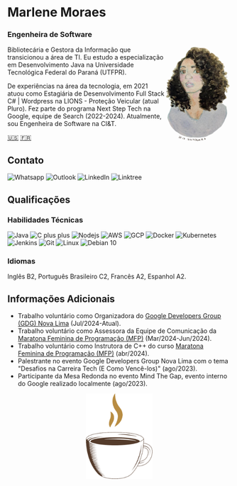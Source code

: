# Marlene Moraes
### Engenheira de Software

<img src=".\assets\MarleneMoraes_por_NanciYin.png" alt="Marlene by Nanci Yin" width="150px" align="right"/>
Bibliotecária e Gestora da Informação que transicionou a área de TI. Eu estudo a especialização em Desenvolvimento Java na Universidade Tecnológica Federal do Paraná (UTFPR).

De experiências na área da tecnologia, em 2021 atuou como Estagiária de Desenvolvimento Full Stack C# | Wordpress na LIONS - Proteção Veicular (atual Pluro). Fez parte do programa Next Step Tech na Google, equipe de Search (2022-2024). Atualmente, sou Engenheira de Software na CI&T.

[🇺🇸](https://github.com/MarleneMoraes/marlenemoraes/tree/main) [🇫🇷](https://github.com/MarleneMoraes/marlenemoraes/tree/french)

## Contato
<section>
    <a href="https://wa.me/5521988881994" target="_blank" style="text-decoration:none">
        <img src="https://img.shields.io/badge/WhatsApp-000000?style=for-the-badge&logo=whatsapp&logoColor=white"  alt="Whatsapp">
    </a>
    <a href="mailto:marlenevmoraes@outlook.com" target="_blank" style="text-decoration:none">
        <img src="https://img.shields.io/badge/Outlook-000000?style=for-the-badge&logo=microsoft-outlook&logoColor=white"  alt="Outlook">
    </a>
    <a href="https://www.linkedin.com/in/marlenemoraes/" target="_blank" style="text-decoration:none">
        <img src="https://img.shields.io/badge/LinkedIn-000000?style=for-the-badge&logo=linkedin&logoColor=white" alt="LinkedIn">
    </a>
    <a href="https://linktr.ee/marlenemoraes" target="_blank" style="text-decoration:none">
        <img src="https://img.shields.io/badge/Linktree-000000?style=for-the-badge&logo=linktree&logoColor=white" alt="Linktree">
    </a>
</section>

## Qualificações
### Habilidades Técnicas
<section>
    <img height="40" margin="10" src="https://cdn.jsdelivr.net/gh/devicons/devicon/icons/java/java-original.svg" alt="Java"/>
    <img height="40" src="https://cdn.jsdelivr.net/gh/devicons/devicon/icons/cplusplus/cplusplus-original.svg" alt="C plus plus"/>
    <img height="40" src="https://cdn.jsdelivr.net/gh/devicons/devicon@latest/icons/nodejs/nodejs-original-wordmark.svg"  alt="Nodejs"/>
    <img height="40" src="https://cdn.jsdelivr.net/gh/devicons/devicon@latest/icons/amazonwebservices/amazonwebservices-original-wordmark.svg"  alt="AWS"/>
    <img height="40" src="https://cdn.jsdelivr.net/gh/devicons/devicon@latest/icons/googlecloud/googlecloud-original-wordmark.svg" alt="GCP"/>        
    <img height="40" src="https://cdn.jsdelivr.net/gh/devicons/devicon@latest/icons/docker/docker-original.svg"  alt="Docker"/>
    <img height="40" src="https://cdn.jsdelivr.net/gh/devicons/devicon@latest/icons/kubernetes/kubernetes-original.svg" alt="Kubernetes"/>
    <img height="40" src="https://cdn.jsdelivr.net/gh/devicons/devicon@latest/icons/jenkins/jenkins-original.svg" alt="Jenkins"/>
    <img height="40" src="https://cdn.jsdelivr.net/gh/devicons/devicon/icons/git/git-original.svg" alt="Git"/>
    <img height="40" src="https://cdn.jsdelivr.net/gh/devicons/devicon/icons/linux/linux-original.svg" alt="Linux"/>
    <img height="40" src="https://cdn.jsdelivr.net/gh/devicons/devicon/icons/debian/debian-original.svg" alt="Debian 10"/>
</section>         


### Idiomas
Inglês B2, Português Brasileiro C2, Francês A2, Espanhol A2.

## Informações Adicionais
- Trabalho voluntário como Organizadora do [Google Developers Group (GDG) Nova Lima](https://www.linkedin.com/company/gdgnovalima/) (Jul/2024-Atual).
- Trabalho voluntário como Assessora da Equipe de Comunicação da [Maratona Feminina de Programação (MFP)](https://www.linkedin.com/company/mfp-sbc/) (Mar/2024-Jun/2024).
- Trabalho voluntário como Instrutora de C++ do curso [Maratona Feminina de Programação (MFP)](https://www.linkedin.com/company/mfp-sbc/) (abr/2024).
- Palestrante no evento Google Developers Group Nova Lima com o tema "Desafios na Carreira Tech (E Como Vencê-los)" (ago/2023).
- Participante da Mesa Redonda no evento Mind The Gap, evento interno do Google realizado localmente (ago/2023).

<div align="center">
    <img src=".\assets\coffee-lover-hot-coffee.gif" alt="Little Coffee" width="150px"/>
</div>
